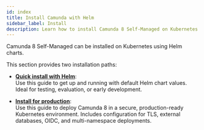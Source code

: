 ```yaml
---
id: index
title: Install Camunda with Helm
sidebar_label: Install
description: Learn how to install Camunda 8 Self-Managed on Kubernetes using Helm chart.
---
```


Camunda 8 Self-Managed can be installed on Kubernetes using Helm charts.

This section provides two installation paths:

- **[Quick install with Helm](./quick-install)**:  
  Use this guide to get up and running with default Helm chart values. Ideal for testing, evaluation, or early development.

- **[Install for production](./production)**:  
  Use this guide to deploy Camunda 8 in a secure, production-ready Kubernetes environment. Includes configuration for TLS, external databases, OIDC, and multi-namespace deployments.
